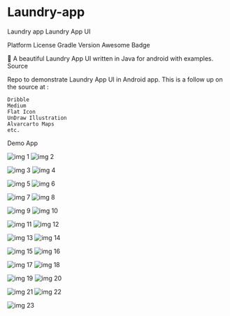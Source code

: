# Laundry-app
Laundry app
Laundry App UI

Platform License Gradle Version Awesome Badge

🛁 A beautiful Laundry App UI written in Java for android with examples.
Source

Repo to demonstrate Laundry App UI in Android app. This is a follow up on the source at :

    Dribble
    Medium
    Flat Icon
    UnDraw Illustration
    Alvarcarto Maps
    etc.

Demo App

<img src="https://i.imgur.com/EMFsL6f.png" alt="img 1">       <img src="https://i.imgur.com/OfFdeWj.png" alt="img 2"> 

<img src="https://i.imgur.com/jkjolNg.png" alt="img 3">       <img src="https://i.imgur.com/f4PhePL.png" alt="img 4"> 

<img src="https://i.imgur.com/OSJcfxT.png" alt="img 5">       <img src="https://i.imgur.com/jy9nJQ9.png" alt="img 6"> 

<img src="https://i.imgur.com/mkAgn3I.png" alt="img 7">       <img src="https://i.imgur.com/2myZOW0.png" alt="img 8"> 

<img src="https://i.imgur.com/Pzr9AWB.png" alt="img 9">       <img src="https://i.imgur.com/2qkBVvn.png" alt="img 10"> 

<img src="https://i.imgur.com/Ju2geUC.png" alt="img 11">      <img src="https://i.imgur.com/xIc9lsu.png" alt="img 12"> 

<img src="https://i.imgur.com/LJJdE5u.png" alt="img 13">      <img src="https://i.imgur.com/3c7mVpJ.png" alt="img 14"> 

<img src="https://i.imgur.com/krjjd3Q.png" alt="img 15">      <img src="https://i.imgur.com/MwY5jZ7.png" alt="img 16"> 

<img src="https://i.imgur.com/OehKMPM.png" alt="img 17">      <img src="https://i.imgur.com/ksJQZF8.png" alt="img 18"> 

<img src="https://i.imgur.com/RVzLjZc.png" alt="img 19">      <img src="https://i.imgur.com/rpvfg03.png" alt="img 20"> 

<img src="https://i.imgur.com/tGPck7f.png" alt="img 21">      <img src="https://i.imgur.com/4tMJgqL.png" alt="img 22"> 

<img src="https://i.imgur.com/rpvfg03.png" alt="img 23">


